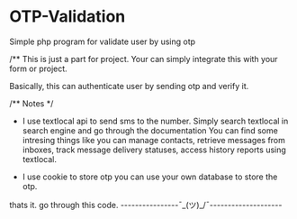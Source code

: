 # OTP-Validation
Simple php  program for validate user by using otp

/** This is just a part for project. Your can simply integrate this with your form or project.

Basically, this can authenticate user by sending otp and verify it.


/**                Notes              */

- I use textlocal api to send sms to the number. Simply search textlocal in search engine and go through the documentation You can find some intresing things like you can manage contacts, retrieve messages from inboxes, track message delivery statuses, access history reports using textlocal.

- I use cookie to store otp you can use your own database to store the otp.

thats it. go through this code.
                                    ----------------¯\_(ツ)_/¯--------------------                       
